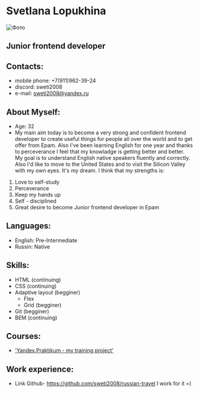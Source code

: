 # **Svetlana Lopukhina** 
![Фото](../rsschool-cv/it-cat.jpg)
## Junior frontend developer
## **Contacts:**
* mobile phone: +7(911)962-39-24
* discord: sweti2008
* e-mail: sweti2008@yandex.ru
## **About Myself:**
* Age: 32 
* My main aim today is to become a very strong and confident frontend developer to create useful things for people all over the world and to get offer from Epam. Also I've been learning English for one year and thanks to perceverance I feel that my knowladge is getting better and better. My goal is to understand English native speakers fluently and correctly. Also I'd like to move to the United States and to visit the Silicon Valley with my own eyes. It's my dream.
I think that my strengths is:
1. Love to self-study
2. Perceverance 
3. Keep my hands up 
4. Self - disciplined
5. Great desire to become Junior frontend developer in Epam
## Languages:
* English: Pre-Intermediate
* Russin: Native
## Skills:
* HTML (continuing)
* CSS  (continuing)
* Adaptive layout (begginer)
  * Flex
  * Grid (begginer)
* Git (begginer)
* BEM (continuing)
## Courses:
* ['Yandex.Praktikum - my training project'](https://praktikum.yandex.ru/profile/web/)  
## Work experience:
* Link Github- https://github.com/sweti2008/russian-travel
I work for it =)